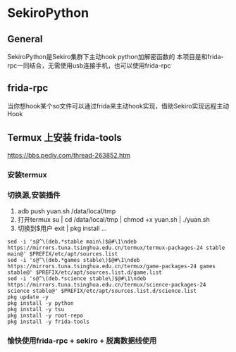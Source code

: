 # SekiroPython

## General
SekiroPython是Sekiro集群下主动hook python加解密函数的
本项目是和frida-rpc一同结合，无需使用usb连接手机，也可以使用frida-rpc

## frida-rpc
当你想hook某个so文件可以通过frida来主动hook实现，借助Sekiro实现远程主动Hook

## Termux 上安装 frida-tools
https://bbs.pediy.com/thread-263852.htm

### 安装termux
### 切换源,安装插件
1. adb push yuan.sh /data/local/tmp
2. 打开termux su | cd /data/local/tmp | chmod +x yuan.sh | ./yuan.sh
3. 切换到$用户 exit | pkg install ...
```
sed -i 's@^\(deb.*stable main\)$@#\1\ndeb https://mirrors.tuna.tsinghua.edu.cn/termux/termux-packages-24 stable main@' $PREFIX/etc/apt/sources.list
sed -i 's@^\(deb.*games stable\)$@#\1\ndeb https://mirrors.tuna.tsinghua.edu.cn/termux/game-packages-24 games stable@' $PREFIX/etc/apt/sources.list.d/game.list
sed -i 's@^\(deb.*science stable\)$@#\1\ndeb https://mirrors.tuna.tsinghua.edu.cn/termux/science-packages-24 science stable@' $PREFIX/etc/apt/sources.list.d/science.list
pkg update -y
pkg install -y python
pkg install -y tsu
pkg install -y root-repo
pkg install -y frida-tools
```
### 愉快使用frida-rpc + sekiro + 脱离数据线使用
